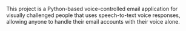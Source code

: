 This project is a Python-based voice-controlled email application for visually challenged people that uses speech-to-text voice responses, allowing anyone to handle their email accounts with their voice alone.
